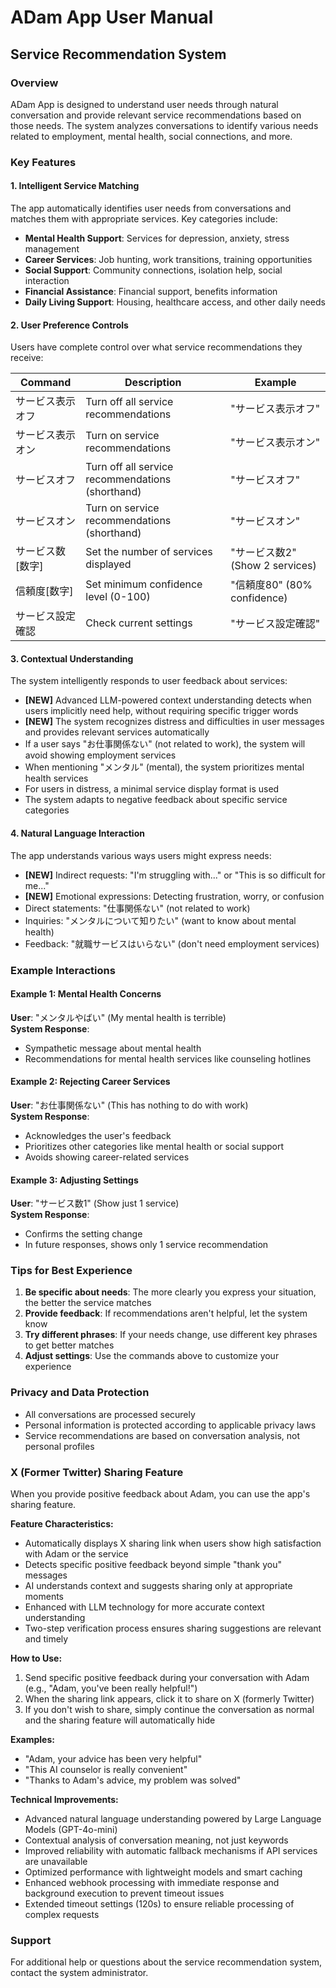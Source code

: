 # ADam App User Manual

## Service Recommendation System

### Overview

ADam App is designed to understand user needs through natural conversation and provide relevant service recommendations based on those needs. The system analyzes conversations to identify various needs related to employment, mental health, social connections, and more.

### Key Features

#### 1. Intelligent Service Matching

The app automatically identifies user needs from conversations and matches them with appropriate services. Key categories include:

- **Mental Health Support**: Services for depression, anxiety, stress management
- **Career Services**: Job hunting, work transitions, training opportunities
- **Social Support**: Community connections, isolation help, social interaction
- **Financial Assistance**: Financial support, benefits information
- **Daily Living Support**: Housing, healthcare access, and other daily needs

#### 2. User Preference Controls

Users have complete control over what service recommendations they receive:

| Command | Description | Example |
|---------|-------------|---------|
| サービス表示オフ | Turn off all service recommendations | "サービス表示オフ" |
| サービス表示オン | Turn on service recommendations | "サービス表示オン" |
| サービスオフ | Turn off all service recommendations (shorthand) | "サービスオフ" |
| サービスオン | Turn on service recommendations (shorthand) | "サービスオン" |
| サービス数[数字] | Set the number of services displayed | "サービス数2" (Show 2 services) |
| 信頼度[数字] | Set minimum confidence level (0-100) | "信頼度80" (80% confidence) |
| サービス設定確認 | Check current settings | "サービス設定確認" |

#### 3. Contextual Understanding

The system intelligently responds to user feedback about services:

- **[NEW]** Advanced LLM-powered context understanding detects when users implicitly need help, without requiring specific trigger words
- **[NEW]** The system recognizes distress and difficulties in user messages and provides relevant services automatically
- If a user says "お仕事関係ない" (not related to work), the system will avoid showing employment services
- When mentioning "メンタル" (mental), the system prioritizes mental health services
- For users in distress, a minimal service display format is used
- The system adapts to negative feedback about specific service categories

#### 4. Natural Language Interaction

The app understands various ways users might express needs:

- **[NEW]** Indirect requests: "I'm struggling with..." or "This is so difficult for me..."
- **[NEW]** Emotional expressions: Detecting frustration, worry, or confusion
- Direct statements: "仕事関係ない" (not related to work)
- Inquiries: "メンタルについて知りたい" (want to know about mental health)
- Feedback: "就職サービスはいらない" (don't need employment services)

### Example Interactions

#### Example 1: Mental Health Concerns

**User**: "メンタルやばい" (My mental health is terrible)  
**System Response**: 
- Sympathetic message about mental health
- Recommendations for mental health services like counseling hotlines

#### Example 2: Rejecting Career Services

**User**: "お仕事関係ない" (This has nothing to do with work)  
**System Response**:
- Acknowledges the user's feedback
- Prioritizes other categories like mental health or social support
- Avoids showing career-related services

#### Example 3: Adjusting Settings

**User**: "サービス数1" (Show just 1 service)  
**System Response**:
- Confirms the setting change
- In future responses, shows only 1 service recommendation

### Tips for Best Experience

1. **Be specific about needs**: The more clearly you express your situation, the better the service matches
2. **Provide feedback**: If recommendations aren't helpful, let the system know
3. **Try different phrases**: If your needs change, use different key phrases to get better matches
4. **Adjust settings**: Use the commands above to customize your experience

### Privacy and Data Protection

- All conversations are processed securely
- Personal information is protected according to applicable privacy laws
- Service recommendations are based on conversation analysis, not personal profiles

### X (Former Twitter) Sharing Feature

When you provide positive feedback about Adam, you can use the app's sharing feature.

**Feature Characteristics:**
- Automatically displays X sharing link when users show high satisfaction with Adam or the service
- Detects specific positive feedback beyond simple "thank you" messages
- AI understands context and suggests sharing only at appropriate moments
- Enhanced with LLM technology for more accurate context understanding
- Two-step verification process ensures sharing suggestions are relevant and timely

**How to Use:**
1. Send specific positive feedback during your conversation with Adam (e.g., "Adam, you've been really helpful!")
2. When the sharing link appears, click it to share on X (formerly Twitter)
3. If you don't wish to share, simply continue the conversation as normal and the sharing feature will automatically hide

**Examples:**
- "Adam, your advice has been very helpful"
- "This AI counselor is really convenient"
- "Thanks to Adam's advice, my problem was solved"

**Technical Improvements:**
- Advanced natural language understanding powered by Large Language Models (GPT-4o-mini)
- Contextual analysis of conversation meaning, not just keywords
- Improved reliability with automatic fallback mechanisms if API services are unavailable
- Optimized performance with lightweight models and smart caching
- Enhanced webhook processing with immediate response and background execution to prevent timeout issues
- Extended timeout settings (120s) to ensure reliable processing of complex requests

### Support

For additional help or questions about the service recommendation system, contact the system administrator. 